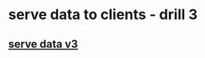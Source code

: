 # serve data to clients - drill 3

## [serve data v3](https://nameless-bastion-42317.herokuapp.com/)
